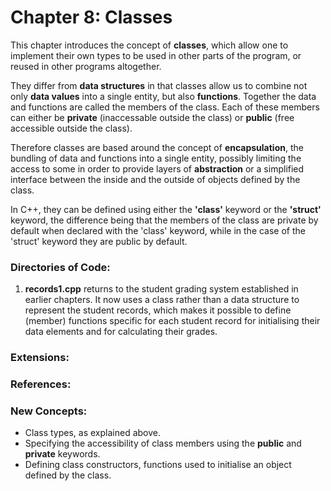 # Chapter 8: Classes

This chapter introduces the concept of **classes**, which allow one to implement their own types to be used in other parts of the program, 
or reused in other programs altogether.

They differ from **data structures** in that classes allow us to combine not only **data values** into a single entity, but also **functions**. 
Together the data and functions are called the members of the class. Each of these members can either be **private** (inaccessable outside the class) or **public** (free accessible outside the class). 

Therefore classes are based around the concept of **encapsulation**, the bundling of data and functions into a single entity, possibly limiting the access to some in order to provide layers of **abstraction** or a simplified interface between the inside and the outside of objects defined by the class.

In C++, they can be defined using either the **'class'** keyword or the **'struct'** keyword, the difference being that the members of the class are private by default when declared with the 'class' keyword, while in the case of the 'struct' keyword they are public by default.


### Directories of Code:
1)  **records1.cpp** returns to the student grading system established in earlier chapters. It now uses a class rather than a data structure to represent the student records, which makes it possible to define (member) functions specific for each student record for initialising their data elements and for calculating their grades.

### Extensions:

### References:

### New Concepts:
* Class types, as explained above.
* Specifying the accessibility of class members using the **public** and **private** keywords.
* Defining class constructors, functions used to initialise an object defined by the class. 
